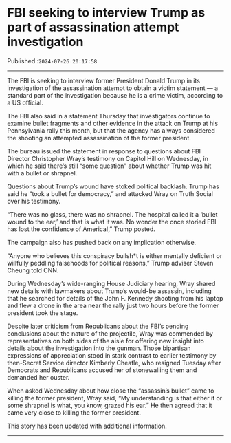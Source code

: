 # FBI seeking to interview Trump as part of assassination attempt investigation

Published :`2024-07-26 20:17:58`

---

The FBI is seeking to interview former President Donald Trump in its investigation of the assassination attempt to obtain a victim statement — a standard part of the investigation because he is a crime victim, according to a US official.

The FBI also said in a statement Thursday that investigators continue to examine bullet fragments and other evidence in the attack on Trump at his Pennsylvania rally this month, but that the agency has always considered the shooting an attempted assassination of the former president.

The bureau issued the statement in response to questions about FBI Director Christopher Wray’s testimony on Capitol Hill on Wednesday, in which he said there’s still “some question” about whether Trump was hit with a bullet or shrapnel.

Questions about Trump’s wound have stoked political backlash. Trump has said he “took a bullet for democracy,” and attacked Wray on Truth Social over his testimony.

“There was no glass, there was no shrapnel. The hospital called it a ‘bullet wound to the ear,’ and that is what it was. No wonder the once storied FBI has lost the confidence of America!,” Trump posted.

The campaign also has pushed back on any implication otherwise.

“Anyone who believes this conspiracy bullsh*t is either mentally deficient or willfully peddling falsehoods for political reasons,” Trump adviser Steven Cheung told CNN.

During Wednesday’s wide-ranging House Judiciary hearing, Wray shared new details with lawmakers about Trump’s would-be assassin, including that he searched for details of the John F. Kennedy shooting from his laptop and flew a drone in the area near the rally just two hours before the former president took the stage.

Despite later criticism from Republicans about the FBI’s pending conclusions about the nature of the projectile, Wray was commended by representatives on both sides of the aisle for offering new insight into details about the investigation into the gunman. Those bipartisan expressions of appreciation stood in stark contrast to earlier testimony by then-Secret Service director Kimberly Cheatle, who resigned Tuesday after Democrats and Republicans accused her of stonewalling them and demanded her ouster.

When asked Wednesday about how close the “assassin’s bullet” came to killing the former president, Wray said, “My understanding is that either it or some shrapnel is what, you know, grazed his ear.” He then agreed that it came very close to killing the former president.

This story has been updated with additional information.

---

